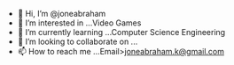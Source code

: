 - 👋 Hi, I’m @joneabraham
- 👀 I’m interested in ...Video Games
- 🌱 I’m currently learning ...Computer Science Engineering
- 💞️ I’m looking to collaborate on ...
- 📫 How to reach me ...Email>joneabraham.k@gmail.com

<!---
joneabraham/joneabraham is a ✨ special ✨ repository because its `README.md` (this file) appears on your GitHub profile.
You can click the Preview link to take a look at your changes.
--->
